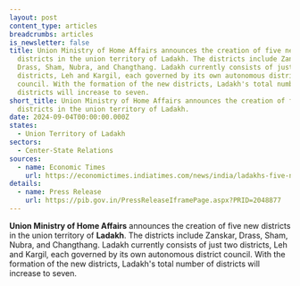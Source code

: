 ```yaml
---
layout: post
content_type: articles
breadcrumbs: articles
is_newsletter: false
title: Union Ministry of Home Affairs announces the creation of five new
  districts in the union territory of Ladakh. The districts include Zanskar,
  Drass, Sham, Nubra, and Changthang. Ladakh currently consists of just two
  districts, Leh and Kargil, each governed by its own autonomous district
  council. With the formation of the new districts, Ladakh's total number of
  districts will increase to seven.
short_title: Union Ministry of Home Affairs announces the creation of five new
  districts in the union territory of Ladakh.
date: 2024-09-04T00:00:00.000Z
states:
  - Union Territory of Ladakh
sectors:
  - Center-State Relations
sources:
  - name: Economic Times
    url: https://economictimes.indiatimes.com/news/india/ladakhs-five-new-districts-announced-here-are-new-district-names-and-how-the-new-leh-ladakh-map-will-look/articleshow/112797754.cms
details:
  - name: Press Release
    url: https://pib.gov.in/PressReleaseIframePage.aspx?PRID=2048877
---
```

**Union Ministry of Home Affairs** announces the creation of five new districts in the union territory of **Ladakh**. The districts include Zanskar, Drass, Sham, Nubra, and Changthang. Ladakh currently consists of just two districts, Leh and Kargil, each governed by its own autonomous district council. With the formation of the new districts, Ladakh's total number of districts will increase to seven.
